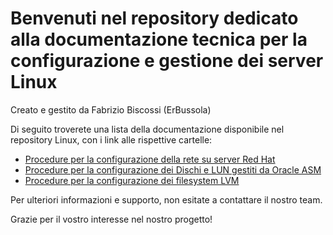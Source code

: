 # Benvenuti nel repository dedicato alla documentazione tecnica per la configurazione e gestione dei server Linux
Creato e gestito da Fabrizio Biscossi (ErBussola)

Di seguito troverete una lista della documentazione disponibile nel repository Linux, con i link alle rispettive cartelle:

- [Procedure per la configurazione della rete su server Red Hat](./Networking) 
- [Procedure per la configurazione dei Dischi e LUN gestiti da Oracle ASM](./Oracle-ASM)
- [Procedure per la configurazione dei filesystem LVM](./FileSystem-LVM)

Per ulteriori informazioni e supporto, non esitate a contattare il nostro team.

Grazie per il vostro interesse nel nostro progetto!
